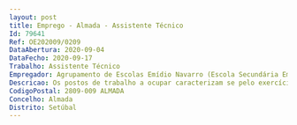 ```yaml
--- 
layout: post
title: Emprego - Almada - Assistente Técnico
Id: 79641
Ref: OE202009/0209
DataAbertura: 2020-09-04
DataFecho: 2020-09-17
Trabalho: Assistente Técnico
Empregador: Agrupamento de Escolas Emídio Navarro (Escola Secundária Emídio Navarro - Sede)
Descricao: Os postos de trabalho a ocupar caracterizam se pelo exercício de funções na categoria de Assistente Técnico, tal como no descrito no anexo referido no nº 2 do artº 88 da LTFP, para os serviços administrativos dos agrupamento de escola, compreendendo designadamente as atividades inerentes á gestão de alunos, pessoal, orçamento, contabilidade, património, aprovisionamento, secretaria, arquivo e expediente.
CodigoPostal: 2809-009 ALMADA
Concelho: Almada
Distrito: Setúbal
--- 
```

